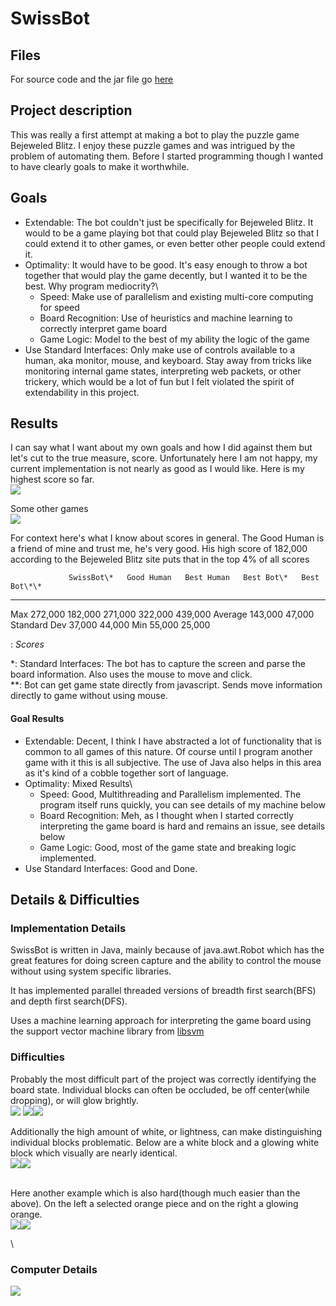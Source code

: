 SwissBot
========

Files
-----

For source code and the jar file go [here]

Project description
-------------------

This was really a first attempt at making a bot to play the puzzle game
Bejeweled Blitz. I enjoy these puzzle games and was intrigued by the
problem of automating them. Before I started programming though I wanted
to have clearly goals to make it worthwhile.

Goals
-----

-   Extendable: The bot couldn\'t just be specifically for Bejeweled
    Blitz. It would to be a game playing bot that could play Bejeweled
    Blitz so that I could extend it to other games, or even better other
    people could extend it.
-   Optimality: It would have to be good. It\'s easy enough to throw a
    bot together that would play the game decently, but I wanted it to
    be the best. Why program mediocrity?\
    -   Speed: Make use of parallelism and existing multi-core computing
        for speed
    -   Board Recognition: Use of heuristics and machine learning to
        correctly interpret game board
    -   Game Logic: Model to the best of my ability the logic of the
        game
-   Use Standard Interfaces: Only make use of controls available to a
    human, aka monitor, mouse, and keyboard. Stay away from tricks like
    monitoring internal game states, interpreting web packets, or other
    trickery, which would be a lot of fun but I felt violated the spirit
    of extendability in this project.

Results
-------

I can say what I want about my own goals and how I did against them but
let\'s cut to the true measure, score. Unfortunately here I am not
happy, my current implementation is not nearly as good as I would like.
Here is my highest score so far.\
![][1]

Some other games\
![][2]

For context here\'s what I know about scores in general. The Good Human
is a friend of mine and trust me, he\'s very good. His high score of
182,000 according to the Bejeweled Blitz site puts that in the top 4% of
all scores

                 SwissBot\*   Good Human   Best Human   Best Bot\*   Best Bot\*\*
  -------------- ------------ ------------ ------------ ------------ --------------
  Max            272,000      182,000      271,000      322,000      439,000
  Average        143,000      47,000
  Standard Dev   37,000       44,000
  Min            55,000       25,000

  : *Scores*

\*: Standard Interfaces: The bot has to capture the screen and parse the
board information. Also uses the mouse to move and click.\
\*\*: Bot can get game state directly from javascript. Sends move
information directly to game without using mouse.

#### Goal Results

-   Extendable: Decent, I think I have abstracted a lot of functionality
    that is common to all games of this nature. Of course until I
    program another game with it this is all subjective. The use of Java
    also helps in this area as it\'s kind of a cobble together sort of
    language.
-   Optimality: Mixed Results\
    -   Speed: Good, Multithreading and Parallelism implemented. The
        program itself runs quickly, you can see details of my machine
        below
    -   Board Recognition: Meh, as I thought when I started correctly
        interpreting the game board is hard and remains an issue, see
        details below
    -   Game Logic: Good, most of the game state and breaking logic
        implemented.
-   Use Standard Interfaces: Good and Done.

Details & Difficulties
----------------------

### Implementation Details

SwissBot is written in Java, mainly because of java.awt.Robot which has
the great features for doing screen capture and the ability to control
the mouse without using system specific libraries.

It has implemented parallel threaded versions of breadth first
search(BFS) and depth first search(DFS).

Uses a machine learning approach for interpreting the game board using
the support vector machine library from [libsvm]

### Difficulties

Probably the most difficult part of the project was correctly
identifying the board state. Individual blocks can often be occluded, be
off center(while dropping), or will glow brightly.\
![][occl1] ![][occl2]![][occl3]

Additionally the high amount of white, or lightness, can make
distinguishing individual blocks problematic. Below are a white block
and a glowing white block which visually are nearly identical.\
![][4]![][5]

\
Here another example which is also hard(though much easier than the
above). On the left a selected orange piece and on the right a glowing
orange.\
![][6]![][7]

\

### Computer Details

![][8]

  [here]: swissbot_files/code
  [1]: swissbot_files/bb_highscore_272.png
  [2]: swissbot_files/bb_avg.png
  [libsvm]: http://www.csie.ntu.edu.tw/~cjlin/libsvm/
  [occl1]: swissbot_files/occlusion.png
  [occl2]: swissbot_files/power_break.png
  [occl3]: swissbot_files/3xscoring.png
  [4]: swissbot_files/white.png
  [5]: swissbot_files/gl_white1.png
  [6]: swissbot_files/orange_selected.png
  [7]: swissbot_files/gl_orange.png
  [8]: swissbot_files/comp_details.png